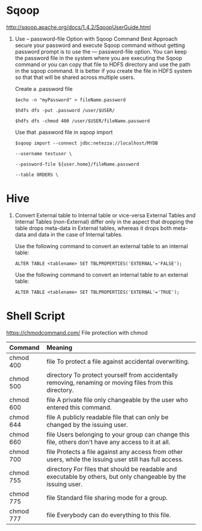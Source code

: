 # Sqoop
http://sqoop.apache.org/docs/1.4.2/SqoopUserGuide.html

1. Use – password-file Option with Sqoop Command
   Best Approach secure your password and execute Sqoop command without getting password prompt is to use the — password-file option. You can keep the password file in the system where you are executing the Sqoop command or you can copy that file to HDFS directory and use the path in the sqoop command. It is better if you create the file in HDFS system so that that will be shared across multiple users.

   Create a .password file
   
   ```$echo -n "myPassword" > fileName.password```

   ```$hdfs dfs -put .password /user/$USER/```
   
   ```$hdfs dfs -chmod 400 /user/$USER/fileName.password```
   
   Use that .password file in sqoop import
   
   ```$sqoop import --connect jdbc:netezza://localhost/MYDB ```
   
   ```--username testuser \```
   
   ```--password-file ${user.home}/fileName.password```
   
   ```--table ORDERS \```

# Hive
1. Convert External table to Internal table or vice-versa
   External Tables and Internal Tables (non-External) differ only in the aspect that dropping the table drops meta-data in External          tables, whereas it drops both meta-data and data in the case of Internal tables.
   
   Use the following command to convert an external table to an internal table:

    ```ALTER TABLE <tablename> SET TBLPROPERTIES('EXTERNAL'='FALSE');```

   Use the following command to convert an internal table to an external table:

    ```ALTER TABLE <tablename> SET TBLPROPERTIES('EXTERNAL'='TRUE');```


# Shell Script

https://chmodcommand.com/
File protection with chmod

|Command	      | Meaning                                                                                                          |
|:--------------|:-----------------------------------------------------------------------------------------------------------------| 
|chmod 400     | file	To protect a file against accidental overwriting.                                                         |
|chmod 500     | directory	To protect yourself from accidentally removing, renaming or moving files from this directory.          |
|chmod 600     | file	A private file only changeable by the user who entered this command.                                      |
|chmod 644     | file	A publicly readable file that can only be changed by the issuing user.                                    |
|chmod 660     | file	Users belonging to your group can change this file, others don't have any access to it at all.            |
|chmod 700     | file	Protects a file against any access from other users, while the issuing user still has full access.        |
|chmod 755     | directory	For files that should be readable and executable by others, but only changeable by the issuing user.   |
|chmod 775     | file	Standard file sharing mode for a group.                                                                   |
|chmod 777     | file	Everybody can do everything to this file.                                                                 |
